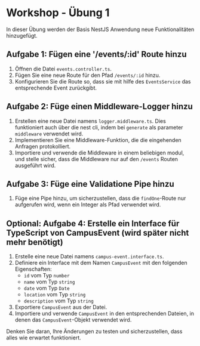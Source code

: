 # Workshop - Übung 1

In dieser Übung werden der Basis NestJS Anwendung neue Funktionalitäten hinzugefügt. 

## Aufgabe 1: Fügen eine '/events/:id' Route hinzu

1. Öffnen die Datei `events.controller.ts`.
2. Fügen Sie eine neue Route für den Pfad `/events/:id` hinzu.
3. Konfigurieren Sie die Route so, dass sie mit hilfe des `EventsService` das entsprechende Event zurückgibt.


## Aufgabe 2: Füge einen Middleware-Logger hinzu

1. Erstellen eine neue Datei namens `logger.middleware.ts`. Dies funktioniert auch über die nest cli, indem bei `generate` als parameter `middleware` verwendet wird.
2. Implementieren Sie eine Middleware-Funktion, die die eingehenden Anfragen protokolliert.
3. Importiere und verwende die Middleware in einem beliebigen modul, und stelle sicher, dass die Middleware nur auf den `/events` Routen ausgeführt wird.

## Aufgabe 3: Füge eine Validatione Pipe hinzu

1. Füge eine Pipe hinzu, um sicherzustellen, dass die `findOne`-Route nur aufgerufen wird, wenn ein Integer als Pfad verwendet wird.

## Optional: Aufgabe 4: Erstelle ein Interface für TypeScript von CampusEvent (wird später nicht mehr benötigt)

1. Erstelle eine neue Datei namens `campus-event.interface.ts`.
2. Definiere ein Interface mit dem Namen `CampusEvent` mit den folgenden Eigenschaften:
    - `id` vom Typ `number`
    - `name` vom Typ `string`
    - `date` vom Typ `Date`
    - `location` vom Typ `string`
    - `description` vom Typ `string`
3. Exportiere `CampusEvent` aus der Datei.
4. Importiere und verwende  `CampusEvent` in den entsprechenden Dateien, in denen das `CampusEvent`-Objekt verwendet wird.

Denken Sie daran, Ihre Änderungen zu testen und sicherzustellen, dass alles wie erwartet funktioniert.

